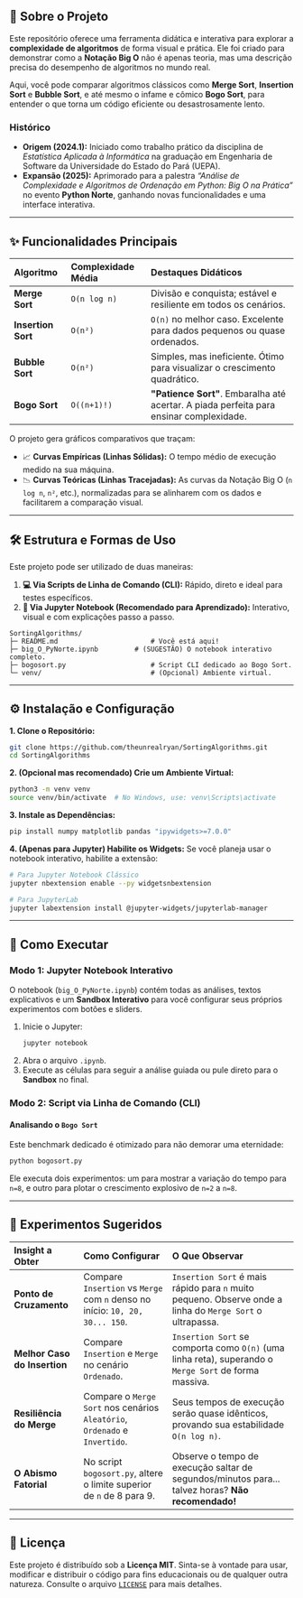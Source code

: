 ## 🎯 Sobre o Projeto

Este repositório oferece uma ferramenta didática e interativa para explorar a **complexidade de algoritmos** de forma visual e prática. Ele foi criado para demonstrar como a **Notação Big O** não é apenas teoria, mas uma descrição precisa do desempenho de algoritmos no mundo real.

Aqui, você pode comparar algoritmos clássicos como **Merge Sort**, **Insertion Sort** e **Bubble Sort**, e até mesmo o infame e cômico **Bogo Sort**, para entender o que torna um código eficiente ou desastrosamente lento.

### Histórico
- **Origem (2024.1):** Iniciado como trabalho prático da disciplina de *Estatística Aplicada à Informática* na graduação em Engenharia de Software da Universidade do Estado do Pará (UEPA).
- **Expansão (2025):** Aprimorado para a palestra *“Análise de Complexidade e Algoritmos de Ordenação em Python: Big O na Prática”* no evento **Python Norte**, ganhando novas funcionalidades e uma interface interativa.

---

## ✨ Funcionalidades Principais

| Algoritmo | Complexidade Média | Destaques Didáticos |
| :--- | :--- | :--- |
| **Merge Sort** | `O(n log n)` | Divisão e conquista; estável e resiliente em todos os cenários. |
| **Insertion Sort** | `O(n²)` | `O(n)` no melhor caso. Excelente para dados pequenos ou quase ordenados. |
| **Bubble Sort** | `O(n²)` | Simples, mas ineficiente. Ótimo para visualizar o crescimento quadrático. |
| **Bogo Sort** | `O((n+1)!)` | **"Patience Sort"**. Embaralha até acertar. A piada perfeita para ensinar complexidade. |

O projeto gera gráficos comparativos que traçam:
-   📈 **Curvas Empíricas (Linhas Sólidas):** O tempo médio de execução medido na sua máquina.
-   📉 **Curvas Teóricas (Linhas Tracejadas):** As curvas da Notação Big O (`n log n`, `n²`, etc.), normalizadas para se alinharem com os dados e facilitarem a comparação visual.

---

## 🛠️ Estrutura e Formas de Uso

Este projeto pode ser utilizado de duas maneiras:

1.  **💻 Via Scripts de Linha de Comando (CLI):** Rápido, direto e ideal para testes específicos.
2.  **🔬 Via Jupyter Notebook (Recomendado para Aprendizado):** Interativo, visual e com explicações passo a passo.

```
SortingAlgorithms/
├─ README.md                       # Você está aqui!
├─ big_O_PyNorte.ipynb         # (SUGESTÃO) O notebook interativo completo.
├─ bogosort.py                     # Script CLI dedicado ao Bogo Sort.
└─ venv/                           # (Opcional) Ambiente virtual.
```

---

## ⚙️ Instalação e Configuração

**1. Clone o Repositório:**
```bash
git clone https://github.com/theunrealryan/SortingAlgorithms.git
cd SortingAlgorithms
```

**2. (Opcional mas recomendado) Crie um Ambiente Virtual:**
```bash
python3 -m venv venv
source venv/bin/activate  # No Windows, use: venv\Scripts\activate
```

**3. Instale as Dependências:**
```bash
pip install numpy matplotlib pandas "ipywidgets>=7.0.0"
```

**4. (Apenas para Jupyter) Habilite os Widgets:**
Se você planeja usar o notebook interativo, habilite a extensão:
```bash
# Para Jupyter Notebook Clássico
jupyter nbextension enable --py widgetsnbextension

# Para JupyterLab
jupyter labextension install @jupyter-widgets/jupyterlab-manager
```

---

## 🚀 Como Executar

### Modo 1: Jupyter Notebook Interativo

O notebook (`big_O_PyNorte.ipynb`) contém todas as análises, textos explicativos e um **Sandbox Interativo** para você configurar seus próprios experimentos com botões e sliders.

1.  Inicie o Jupyter:
    ```bash
    jupyter notebook
    ```
2.  Abra o arquivo `.ipynb`.
3.  Execute as células para seguir a análise guiada ou pule direto para o **Sandbox** no final.


### Modo 2: Script via Linha de Comando (CLI)

#### Analisando o `Bogo Sort`
Este benchmark dedicado é otimizado para não demorar uma eternidade:
```bash
python bogosort.py
```
Ele executa dois experimentos: um para mostrar a variação do tempo para `n=8`, e outro para plotar o crescimento explosivo de `n=2` a `n=8`.

---

## 🧪 Experimentos Sugeridos

| Insight a Obter | Como Configurar | O Que Observar |
| :--- | :--- | :--- |
| **Ponto de Cruzamento** | Compare `Insertion` vs `Merge` com `n` denso no início: `10, 20, 30... 150`. | `Insertion Sort` é mais rápido para `n` muito pequeno. Observe onde a linha do `Merge Sort` o ultrapassa. |
| **Melhor Caso do Insertion** | Compare `Insertion` e `Merge` no cenário `Ordenado`. | `Insertion Sort` se comporta como `O(n)` (uma linha reta), superando o `Merge Sort` de forma massiva. |
| **Resiliência do Merge** | Compare o `Merge Sort` nos cenários `Aleatório`, `Ordenado` e `Invertido`. | Seus tempos de execução serão quase idênticos, provando sua estabilidade `O(n log n)`. |
| **O Abismo Fatorial** | No script `bogosort.py`, altere o limite superior de `n` de 8 para 9. | Observe o tempo de execução saltar de segundos/minutos para... talvez horas? **Não recomendado!** |

---

## 📜 Licença

Este projeto é distribuído sob a **Licença MIT**. Sinta-se à vontade para usar, modificar e distribuir o código para fins educacionais ou de qualquer outra natureza. Consulte o arquivo [`LICENSE`](LICENSE) para mais detalhes.
